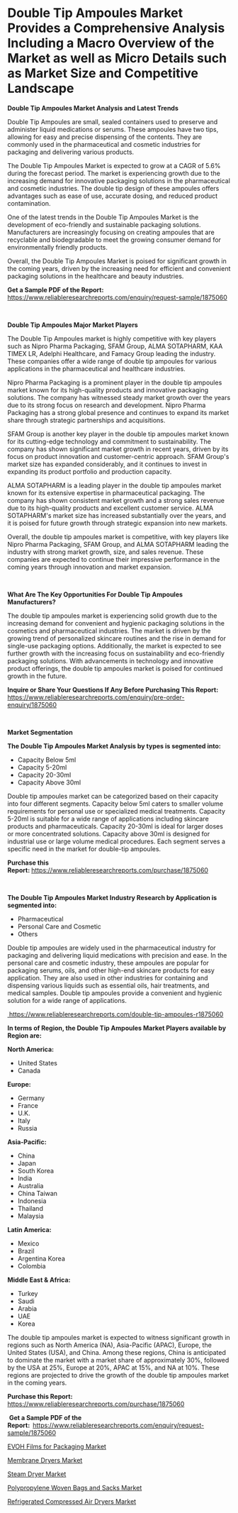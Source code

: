 <p><h1>Double Tip Ampoules Market Provides a Comprehensive Analysis Including a Macro Overview of the Market as well as Micro Details such as Market Size and Competitive Landscape</h1></p><p><strong>Double Tip Ampoules Market Analysis and Latest Trends</strong></p>
<p><p>Double Tip Ampoules are small, sealed containers used to preserve and administer liquid medications or serums. These ampoules have two tips, allowing for easy and precise dispensing of the contents. They are commonly used in the pharmaceutical and cosmetic industries for packaging and delivering various products.</p><p>The Double Tip Ampoules Market is expected to grow at a CAGR of 5.6% during the forecast period. The market is experiencing growth due to the increasing demand for innovative packaging solutions in the pharmaceutical and cosmetic industries. The double tip design of these ampoules offers advantages such as ease of use, accurate dosing, and reduced product contamination.</p><p>One of the latest trends in the Double Tip Ampoules Market is the development of eco-friendly and sustainable packaging solutions. Manufacturers are increasingly focusing on creating ampoules that are recyclable and biodegradable to meet the growing consumer demand for environmentally friendly products.</p><p>Overall, the Double Tip Ampoules Market is poised for significant growth in the coming years, driven by the increasing need for efficient and convenient packaging solutions in the healthcare and beauty industries.</p></p>
<p><strong>Get a Sample PDF of the Report:&nbsp;</strong> <a href="https://www.reliableresearchreports.com/enquiry/request-sample/1875060">https://www.reliableresearchreports.com/enquiry/request-sample/1875060</a></p>
<p>&nbsp;</p>
<p><strong>Double Tip Ampoules Major Market Players</strong></p>
<p><p>The Double Tip Ampoules market is highly competitive with key players such as Nipro Pharma Packaging, SFAM Group, ALMA SOTAPHARM, KAA TIMEX LR, Adelphi Healthcare, and Famacy Group leading the industry. These companies offer a wide range of double tip ampoules for various applications in the pharmaceutical and healthcare industries.</p><p>Nipro Pharma Packaging is a prominent player in the double tip ampoules market known for its high-quality products and innovative packaging solutions. The company has witnessed steady market growth over the years due to its strong focus on research and development. Nipro Pharma Packaging has a strong global presence and continues to expand its market share through strategic partnerships and acquisitions.</p><p>SFAM Group is another key player in the double tip ampoules market known for its cutting-edge technology and commitment to sustainability. The company has shown significant market growth in recent years, driven by its focus on product innovation and customer-centric approach. SFAM Group's market size has expanded considerably, and it continues to invest in expanding its product portfolio and production capacity.</p><p>ALMA SOTAPHARM is a leading player in the double tip ampoules market known for its extensive expertise in pharmaceutical packaging. The company has shown consistent market growth and a strong sales revenue due to its high-quality products and excellent customer service. ALMA SOTAPHARM's market size has increased substantially over the years, and it is poised for future growth through strategic expansion into new markets.</p><p>Overall, the double tip ampoules market is competitive, with key players like Nipro Pharma Packaging, SFAM Group, and ALMA SOTAPHARM leading the industry with strong market growth, size, and sales revenue. These companies are expected to continue their impressive performance in the coming years through innovation and market expansion.</p></p>
<p>&nbsp;</p>
<p><strong>What Are The Key Opportunities For Double Tip Ampoules Manufacturers?</strong></p>
<p><p>The double tip ampoules market is experiencing solid growth due to the increasing demand for convenient and hygienic packaging solutions in the cosmetics and pharmaceutical industries. The market is driven by the growing trend of personalized skincare routines and the rise in demand for single-use packaging options. Additionally, the market is expected to see further growth with the increasing focus on sustainability and eco-friendly packaging solutions. With advancements in technology and innovative product offerings, the double tip ampoules market is poised for continued growth in the future.</p></p>
<p><strong>Inquire or Share Your Questions If Any Before Purchasing This Report:</strong> <a href="https://www.reliableresearchreports.com/enquiry/pre-order-enquiry/1875060">https://www.reliableresearchreports.com/enquiry/pre-order-enquiry/1875060</a></p>
<p>&nbsp;</p>
<p><strong>Market Segmentation</strong></p>
<p><strong>The Double Tip Ampoules Market Analysis by types is segmented into:</strong></p>
<p><ul><li>Capacity Below 5ml</li><li>Capacity 5-20ml</li><li>Capacity 20-30ml</li><li>Capacity Above 30ml</li></ul></p>
<p><p>Double tip ampoules market can be categorized based on their capacity into four different segments. Capacity below 5ml caters to smaller volume requirements for personal use or specialized medical treatments. Capacity 5-20ml is suitable for a wide range of applications including skincare products and pharmaceuticals. Capacity 20-30ml is ideal for larger doses or more concentrated solutions. Capacity above 30ml is designed for industrial use or large volume medical procedures. Each segment serves a specific need in the market for double-tip ampoules.</p></p>
<p><strong>Purchase this Report:&nbsp;</strong><a href="https://www.reliableresearchreports.com/purchase/1875060">https://www.reliableresearchreports.com/purchase/1875060</a></p>
<p>&nbsp;</p>
<p><strong>The Double Tip Ampoules Market Industry Research by Application is segmented into:</strong></p>
<p><ul><li>Pharmaceutical</li><li>Personal Care and Cosmetic</li><li>Others</li></ul></p>
<p><p>Double tip ampoules are widely used in the pharmaceutical industry for packaging and delivering liquid medications with precision and ease. In the personal care and cosmetic industry, these ampoules are popular for packaging serums, oils, and other high-end skincare products for easy application. They are also used in other industries for containing and dispensing various liquids such as essential oils, hair treatments, and medical samples. Double tip ampoules provide a convenient and hygienic solution for a wide range of applications.</p></p>
<p><a href="https://www.reliableresearchreports.com/double-tip-ampoules-r1875060">&nbsp;https://www.reliableresearchreports.com/double-tip-ampoules-r1875060</a></p>
<p><strong>In terms of Region, the Double Tip Ampoules Market Players available by Region are:</strong></p>
<p>
    <p> <strong> North America: </strong>
        <ul>
            <li>United States</li>
            <li>Canada</li>
        </ul>
        </p> 
    <p> <strong> Europe: </strong>
        <ul>
            <li>Germany</li>
            <li>France</li>
            <li>U.K.</li>
            <li>Italy</li>
            <li>Russia</li>
        </ul>
        </p> 
    <p> <strong> Asia-Pacific: </strong>
        <ul>
            <li>China</li>
            <li>Japan</li>
            <li>South Korea</li>
            <li>India</li>
            <li>Australia</li>
            <li>China Taiwan</li>
            <li>Indonesia</li>
            <li>Thailand</li>
            <li>Malaysia</li>
        </ul>
        </p> 
    <p> <strong> Latin America: </strong>
        <ul>
            <li>Mexico</li>
            <li>Brazil</li>
            <li>Argentina Korea</li>
            <li>Colombia</li>
        </ul>
        </p> 
    <p> <strong> Middle East & Africa: </strong>
        <ul>
            <li>Turkey</li>
            <li>Saudi</li>
            <li>Arabia</li>
            <li>UAE</li>
            <li>Korea</li>
        </ul>
    </p>
    </p>
<p><p>The double tip ampoules market is expected to witness significant growth in regions such as North America (NA), Asia-Pacific (APAC), Europe, the United States (USA), and China. Among these regions, China is anticipated to dominate the market with a market share of approximately 30%, followed by the USA at 25%, Europe at 20%, APAC at 15%, and NA at 10%. These regions are projected to drive the growth of the double tip ampoules market in the coming years.</p></p>
<p><strong>Purchase this Report: </strong><a href="https://www.reliableresearchreports.com/purchase/1875060">https://www.reliableresearchreports.com/purchase/1875060</a></p>
<p>&nbsp;<strong>Get a Sample PDF of the Report:&nbsp;&nbsp;</strong><a href="https://www.reliableresearchreports.com/enquiry/request-sample/1875060">https://www.reliableresearchreports.com/enquiry/request-sample/1875060</a></p>
<p><strong></strong></p>
<p><p><a href="https://github.com/kulaberyasin52/Market-Research-Report-List-1/blob/main/evoh-films-for-packaging-market.md">EVOH Films for Packaging Market</a></p><p><a href="https://medium.com/@sdonald04328/emerging-trends-in-membrane-dryers-market-global-outlook-and-future-prospects-from-2024-2031-ec184adf09ec">Membrane Dryers Market</a></p><p><a href="https://medium.com/@yvonnecrona/global-steam-dryer-market-focus-on-product-type-automatic-semi-automatic-end-user-and-region-b8db6063b68a">Steam Dryer Market</a></p><p><a href="https://github.com/nafiafirdania/Market-Research-Report-List-1/blob/main/polypropylene-woven-bags-and-sacks-market.md">Polypropylene Woven Bags and Sacks Market</a></p><p><a href="https://medium.com/@hassen.nww/analyzing-refrigerated-compressed-air-dryers-market-dynamics-and-growth-drivers-and-forecasted-for-26c8182c4fcd">Refrigerated Compressed Air Dryers Market</a></p></p>